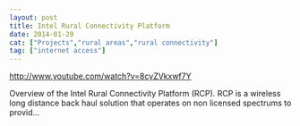 ```yaml
---
layout: post
title: Intel Rural Connectivity Platform
date: 2014-01-29
cat: ["Projects","rural areas","rural connectivity"]
tag: ["internet access"]
---
```


http://www.youtube.com/watch?v=8cyZVkxwf7Y  

Overview of the Intel Rural Connectivity Platform (RCP). RCP is a wireless long distance back haul solution that operates on non licensed spectrums to provid...